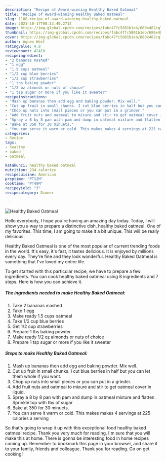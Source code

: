 ```yaml
---
description: "Recipe of Award-winning Healthy Baked Oatmeal"
title: "Recipe of Award-winning Healthy Baked Oatmeal"
slug: 1188-recipe-of-award-winning-healthy-baked-oatmeal
date: 2021-10-17T08:13:40.271Z
image: https://img-global.cpcdn.com/recipes/fabc47fc5801b1eb/680x482cq70/healthy-baked-oatmeal-recipe-main-photo.jpg
thumbnail: https://img-global.cpcdn.com/recipes/fabc47fc5801b1eb/680x482cq70/healthy-baked-oatmeal-recipe-main-photo.jpg
cover: https://img-global.cpcdn.com/recipes/fabc47fc5801b1eb/680x482cq70/healthy-baked-oatmeal-recipe-main-photo.jpg
author: Agnes West
ratingvalue: 4.8
reviewcount: 42410
recipeingredient:
- "2 bananas mashed"
- "1 egg"
- "1.5 cups oatmeal"
- "1/2 cup blue berries"
- "1/2 cup strawberries"
- "1 tbs baking powder"
- "1/2 oz almonds or nuts of choice"
- "1 tsp sugar or more if you like it sweeter"
recipeinstructions:
- "Mash up bananas then add egg and baking powder. Mix well."
- "Cut up fruit in small chunks. I cut blue berries in half but you can let them whole if you want."
- "Chop up nuts into small pieces or you can put in a grinder."
- "Add fruit nuts and oatmeal to mixure and stir to get oatmeal cover in liquid."
- "Spray a 8 by 8 pan with pam and dump in oatmeal mixture and flatten. Sprinkle top with tbs of sugar"
- "Bake at 350 for 30 minuets."
- "You can serve it warm or cold. This makes makes 4 servings at 225 calories a serving"
categories:
- Recipe
tags:
- healthy
- baked
- oatmeal

katakunci: healthy baked oatmeal 
nutrition: 234 calories
recipecuisine: American
preptime: "PT12M"
cooktime: "PT49M"
recipeyield: "3"
recipecategory: Dinner

---
```



![Healthy Baked Oatmeal](https://img-global.cpcdn.com/recipes/fabc47fc5801b1eb/680x482cq70/healthy-baked-oatmeal-recipe-main-photo.jpg)

Hello everybody, I hope you're having an amazing day today. Today, I will show you a way to prepare a distinctive dish, healthy baked oatmeal. One of my favorites. This time, I am going to make it a bit unique. This will be really delicious.

Healthy Baked Oatmeal is one of the most popular of current trending foods in the world. It's easy, it's fast, it tastes delicious. It is enjoyed by millions every day. They're fine and they look wonderful. Healthy Baked Oatmeal is something that I've loved my entire life.




To get started with this particular recipe, we have to prepare a few ingredients. You can cook healthy baked oatmeal using 8 ingredients and 7 steps. Here is how you can achieve it.

<!--inarticleads1-->

##### The ingredients needed to make Healthy Baked Oatmeal:

1. Take 2 bananas mashed
1. Take 1 egg
1. Make ready 1.5 cups oatmeal
1. Take 1/2 cup blue berries
1. Get 1/2 cup strawberries
1. Prepare 1 tbs baking powder
1. Make ready 1/2 oz almonds or nuts of choice
1. Prepare 1 tsp sugar or more if you like it sweeter




<!--inarticleads2-->

##### Steps to make Healthy Baked Oatmeal:

1. Mash up bananas then add egg and baking powder. Mix well.
1. Cut up fruit in small chunks. I cut blue berries in half but you can let them whole if you want.
1. Chop up nuts into small pieces or you can put in a grinder.
1. Add fruit nuts and oatmeal to mixure and stir to get oatmeal cover in liquid.
1. Spray a 8 by 8 pan with pam and dump in oatmeal mixture and flatten. Sprinkle top with tbs of sugar
1. Bake at 350 for 30 minuets.
1. You can serve it warm or cold. This makes makes 4 servings at 225 calories a serving




So that's going to wrap it up with this exceptional food healthy baked oatmeal recipe. Thank you very much for reading. I'm sure that you will make this at home. There is gonna be interesting food in home recipes coming up. Remember to bookmark this page in your browser, and share it to your family, friends and colleague. Thank you for reading. Go on get cooking!

